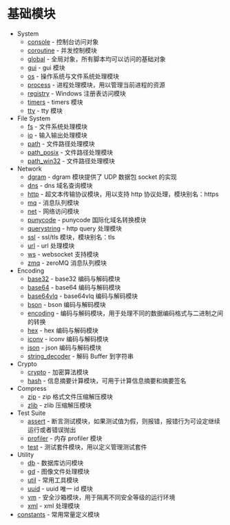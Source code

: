 # 基础模块
* System
  - [console](ifs/console.md) - 控制台访问对象
  - [coroutine](ifs/coroutine.md) - 并发控制模块
  - [global](ifs/global.md) - 全局对象，所有脚本均可以访问的基础对象
  - [gui](ifs/gui.md) - gui 模块
  - [os](ifs/os.md) - 操作系统与文件系统处理模块
  - [process](ifs/process.md) - 进程处理模块，用以管理当前进程的资源
  - [registry](ifs/registry.md) - Windows 注册表访问模块
  - [timers](ifs/timers.md) - timers 模块
  - [tty](ifs/tty.md) - tty 模块
* File System
  - [fs](ifs/fs.md) - 文件系统处理模块
  - [io](ifs/io.md) - 输入输出处理模块
  - [path](ifs/path.md) - 文件路径处理模块
  - [path_posix](ifs/path_posix.md) - 文件路径处理模块
  - [path_win32](ifs/path_win32.md) - 文件路径处理模块
* Network
  - [dgram](ifs/dgram.md) - dgram 模块提供了 UDP 数据包 socket 的实现
  - [dns](ifs/dns.md) - dns 域名查询模块
  - [http](ifs/http.md) - 超文本传输协议模块，用以支持 http 协议处理，模块别名：https
  - [mq](ifs/mq.md) - 消息队列模块
  - [net](ifs/net.md) - 网络访问模块
  - [punycode](ifs/punycode.md) - punycode 国际化域名转换模块
  - [querystring](ifs/querystring.md) - http query 处理模块
  - [ssl](ifs/ssl.md) - ssl/tls 模块，模块别名：tls
  - [url](ifs/url.md) - url 处理模块
  - [ws](ifs/ws.md) - websocket 支持模块
  - [zmq](ifs/zmq.md) - zeroMQ 消息队列模块
* Encoding
  - [base32](ifs/base32.md) - base32 编码与解码模块
  - [base64](ifs/base64.md) - base64 编码与解码模块
  - [base64vlq](ifs/base64vlq.md) - base64vlq 编码与解码模块
  - [bson](ifs/bson.md) - bson 编码与解码模块
  - [encoding](ifs/encoding.md) - 编码与解码模块，用于处理不同的数据编码格式与二进制之间的转换
  - [hex](ifs/hex.md) - hex 编码与解码模块
  - [iconv](ifs/iconv.md) - iconv 编码与解码模块
  - [json](ifs/json.md) - json 编码与解码模块
  - [string_decoder](ifs/string_decoder.md) - 解码 Buffer 到字符串
* Crypto
  - [crypto](ifs/crypto.md) - 加密算法模块
  - [hash](ifs/hash.md) - 信息摘要计算模块，可用于计算信息摘要和摘要签名
* Compress
  - [zip](ifs/zip.md) - zip 格式文件压缩解压模块
  - [zlib](ifs/zlib.md) - zlib 压缩解压模块
* Test Suite
  - [assert](ifs/assert.md) - 断言测试模块，如果测试值为假，则报错，报错行为可设定继续运行或者错误抛出
  - [profiler](ifs/profiler.md) - 内存 profiler 模块
  - [test](ifs/test.md) - 测试套件模块，用以定义管理测试套件
* Utility
  - [db](ifs/db.md) - 数据库访问模块
  - [gd](ifs/gd.md) - 图像文件处理模块
  - [util](ifs/util.md) - 常用工具模块
  - [uuid](ifs/uuid.md) - uuid 唯一 id 模块
  - [vm](ifs/vm.md) - 安全沙箱模块，用于隔离不同安全等级的运行环境
  - [xml](ifs/xml.md) - xml 处理模块
* [constants](ifs/constants.md) - 常用常量定义模块
